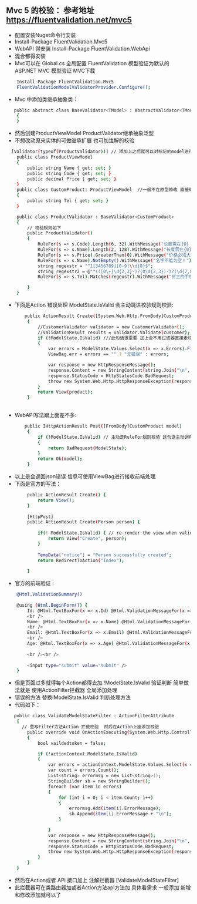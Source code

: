 

## Mvc 5 的校验： 参考地址 https://fluentvalidation.net/mvc5

+  配置安装Nuget命令行安装 
+  Install-Package FluentValidation.Mvc5 
+  WebAPI 得安装 Install-Package FluentValidation.WebApi
+  混合都得安装 
+  Mvc可以在 Global.cs 全局配置 FluentValidation 模型验证为默认的 ASP.NET MVC 模型验证 MVC下载 


``` bash
    Install-Package FluentValidation.Mvc5 
    FluentValidationModelValidatorProvider.Configure(); 
```

+  Mvc 中添加类继承抽象类：
``` bash
   public abstract class BaseValidator<TModel> : AbstractValidator<TModel> where TModel : class
    {
    }
```
+ 然后创建ProductViewModel  ProductValidator继承抽象泛型 
+ 不想改动原来实体的可做继承扩展 也可加注解的校验

``` bash
  [Validator(typeof(ProductValidator))] // 添加上之后就可以对标记的model进行校验了
    public class ProductViewModel
    {
        public string Name { get; set; }
        public string Code { get; set; }
        public decimal Price { get; set; }
    }
    public class CustomProduct: ProductViewModel  //一般不在原型修改 直接继承
    {
        public string Tel { get; set; }
    }

    public class ProductValidator : BaseValidator<CustomProduct>
    {
        // 校验规则如下
        public ProductValidator()
        {
            RuleFor(s => s.Code).Length(6, 32).WithMessage("长度需在{0} 至 {1} 个字符之间");
            RuleFor(s => s.Name).Length(2, 128).WithMessage("长度需在{0} 至 {1} 个字符之间");
            RuleFor(s => s.Price).GreaterThan(0).WithMessage("价格必须大于0");
            RuleFor(s => s.Name).NotEmpty().WithMessage("名字不能为空！");
            string regexstr = "^1[3456789][0-9]\\d{8}$"; 
            string regexstr2 = @"^(([0\+]\d{2,3}-)?(0\d{2,3})-)?(\d{7,8})(-(\d{3,}))?$";
            RuleFor(s => s.Tel).Matches(regexstr).WithMessage("货主的手机号格式有误！");

        }
    }

```
+  下面是Action 错误处理  ModelState.IsValid 会主动跳进校验规则校验:

``` bash
	   public ActionResult Create([System.Web.Http.FromBody]CustomProduct product)
        {
            //CustomerValidator validator = new CustomerValidator();
            //ValidationResult results = validator.Validate(customer);
            if (!ModelState.IsValid) ///此句话很重要 加上会不用过滤器直接走校验规则坏处是每个Action都要写一遍 所以添加全局验证Filter拦截中写上统一的
            {
                var errors = ModelState.Values.Select(x => x.Errors).First().ToString();
                ViewBag.err = errors == "" ? "无错误" : errors;

                var response = new HttpResponseMessage();
                response.Content = new StringContent(string.Join("\n", errors));
                response.StatusCode = HttpStatusCode.BadRequest;
                throw new System.Web.Http.HttpResponseException(response);
            }
            return View(product);
        }
	
```
+  WebAPI写法跟上面差不多:

``` bash
	   public IHttpActionResult Post([FromBody]CustomProduct model)
        {
            if (!ModelState.IsValid) // 主动走RuleFor规则校验 这句话主动调用！！！！！
            {
                return BadRequest(ModelState);
            }
            return Ok(model);
        }
```
+  以上是会返回json错误 信息可使用ViewBag进行接收前端处理 
+   下面是官方的写法：

```  bash
		public ActionResult Create() {
			return View();
		}
 
		[HttpPost]
		public ActionResult Create(Person person) {
 
			if(! ModelState.IsValid) { // re-render the view when validation failed.
				return View("Create", person);
			}
 
			TempData["notice"] = "Person successfully created";
			return RedirectToAction("Index");
 
		}
```

+ 官方的前端验证 :

``` bash
	@Html.ValidationSummary()
 
	@using (Html.BeginForm()) {
		Id: @Html.TextBoxFor(x => x.Id) @Html.ValidationMessageFor(x => x.Id)
		<br />
		Name: @Html.TextBoxFor(x => x.Name) @Html.ValidationMessageFor(x => x.Name) 		
		<br />
		Email: @Html.TextBoxFor(x => x.Email) @Html.ValidationMessageFor(x => x.Email)
		<br />
		Age: @Html.TextBoxFor(x => x.Age) @Html.ValidationMessageFor(x => x.Age)
 
		<br /><br />
 
		<input type="submit" value="submit" />
	}

```

+ 但是页面过多就得每个Action都得去加 !ModelState.IsValid 验证判断 简单做法就是 使用ActionFilter拦截器 全局添加处理
+ 错误的方法 替换!ModelState.IsValid 判断处理方法 
+ 代码如下：
``` bash
   public class ValidateModelStateFilter : ActionFilterAttribute
    {
	  // 重写Filter方法Action 拦截校验  然后在Action上座添加校验
        public override void OnActionExecuting(System.Web.Http.Controllers.HttpActionContext actionContext)
        {
            bool vaildedtoken = false;

            if (!actionContext.ModelState.IsValid)
            {
                var errors = actionContext.ModelState.Values.Select(x => x.Errors);
                var count = errors.Count();
                List<string> errormsg = new List<string>();
                StringBuilder sb = new StringBuilder();
                foreach (var item in errors)
                {
                    for (int i = 0; i < item.Count; i++)
                    {
                        errormsg.Add(item[i].ErrorMessage);
                        sb.Append(item[i].ErrorMessage + "\n");
                    }

                }
                var response = new HttpResponseMessage();
                response.Content = new StringContent(string.Join("\n", errormsg.ToArray()));
                response.StatusCode = HttpStatusCode.BadRequest;
                throw new System.Web.Http.HttpResponseException(response);
            }
        }
	}

```
+ 然后在Action或者 APi 接口加上 注解拦截器 [ValidateModelStateFilter]
+ 此拦截器可在类路由器加或者Action方法api方法加 具体看需求 一般添加 新增和修改添加就可以了


